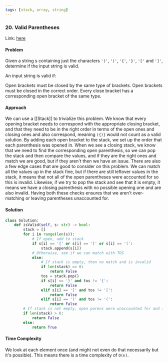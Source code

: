 ```yaml
---
tags: [stack, array, string]
---
```


### 20. Valid Parentheses

Link: [here](https://leetcode.com/problems/valid-parentheses/description/)

#### Problem
Given a string s containing just the characters `'('`, `')'`, `'{'`, `'}'`, `'['` and `']'`, determine if the input string is valid.

An input string is valid if:

Open brackets must be closed by the same type of brackets.
Open brackets must be closed in the correct order.
Every close bracket has a corresponding open bracket of the same type.

#### Approach
We can use a [[Stack]] to trivialize this problem. We know that every opening bracket needs to correspond with the appropriate closing bracket, and that they need to be in the right order in terms of the open ones and closing ones and also correspond, meaning `({)}` would not count as a valid solution.
By adding each open bracket to the stack, we set up the order that each parenthesis was opened in. When we see a closing stack, we know that we need to find the corresponding open parenthesis, so we can pop the stack and then compare the values, and if they are the right ones and match we are good, but if they aren't then we have an issue. 
There are also a few edge cases that are good to consider on this problem. We can match all the values up in the stack fine, but if there are still leftover values in the stack, it means that not all of the open parentheses were accounted for so this is invalid. Likewise, if we try to pop the stack and see that it is empty, it means we have a closing parenthesis with no possible opening one and are also invalid. Having both these checks ensures that we aren't over-matching or leaving parentheses unaccounted for. 

#### Solution
```python 
class Solution:
    def isValid(self, s: str) -> bool:
        stack = []
        for i in range(len(s)):
            # If open, add to stack
            if s[i] == '{' or s[i] == '[' or s[i] == '(':
                stack.append(s[i])
            # Otherwise, see if we can match with TOS
            else:
                # If stack is empty, then no match and is invalid
                if len(stack) == 0:
                    return False
                tos = stack.pop()
                if s[i] == '}' and tos != '{':
                    return False
                elif s[i] == ']' and tos != '[':
                    return False
                elif s[i] == ')' and tos != '(':
                    return False
        # If stack is not empty, open parens were unaccounted for and is invalid
        if len(stack) > 0:
            return False
        else:
            return True
```

#### Time Complexity
We look at each element once (and might not even do that necessarily but it's possible). This means there is a time complexity of `O(n)`.

